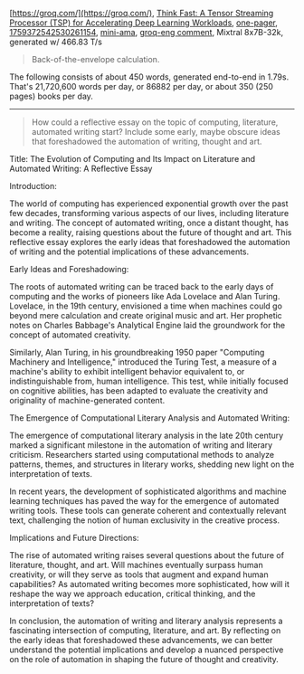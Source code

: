 [https://groq.com/](https://groq.com/), [Think Fast: A Tensor Streaming
Processor (TSP) for Accelerating Deep Learning
Workloads](https://wow.groq.com/wp-content/uploads/2020/06/ISCA-TSP.pdf),
[one-pager](http://web.archive.org/web/20240219150015/https://wow.groq.com/wp-content/uploads/2023/11/Groq_LLMs_OnePager.pdf),
[1759372542530261154](https://twitter.com/JayScambler/status/1759372542530261154), [mini-ama](https://news.ycombinator.com/item?id=39429047), [groq-eng comment](https://www.reddit.com/r/LocalLLaMA/comments/1afm9af/comment/kog5l51/),
Mixtral 8x7B-32k, generated w/ 466.83 T/s

> Back-of-the-envelope calculation.

The following consists of about 450 words, generated end-to-end in 1.79s.
That's 21,720,600 words per day, or 86882 per day, or about 350 (250 pages)
books per day.

----

> How could a reflective essay on the topic of computing, literature, automated
> writing start? Include some early, maybe obscure ideas that foreshadowed the
> automation of writing, thought and art.

Title: The Evolution of Computing and Its Impact on Literature and Automated
Writing: A Reflective Essay

Introduction:

The world of computing has experienced exponential growth over the past few
decades, transforming various aspects of our lives, including literature and
writing. The concept of automated writing, once a distant thought, has become a
reality, raising questions about the future of thought and art. This reflective
essay explores the early ideas that foreshadowed the automation of writing and
the potential implications of these advancements.

Early Ideas and Foreshadowing:

The roots of automated writing can be traced back to the early days of
computing and the works of pioneers like Ada Lovelace and Alan Turing.
Lovelace, in the 19th century, envisioned a time when machines could go beyond
mere calculation and create original music and art. Her prophetic notes on
Charles Babbage's Analytical Engine laid the groundwork for the concept of
automated creativity.

Similarly, Alan Turing, in his groundbreaking 1950 paper "Computing Machinery
and Intelligence," introduced the Turing Test, a measure of a machine's ability
to exhibit intelligent behavior equivalent to, or indistinguishable from, human
intelligence. This test, while initially focused on cognitive abilities, has
been adapted to evaluate the creativity and originality of machine-generated
content.

The Emergence of Computational Literary Analysis and Automated Writing:

The emergence of computational literary analysis in the late 20th century
marked a significant milestone in the automation of writing and literary
criticism. Researchers started using computational methods to analyze patterns,
themes, and structures in literary works, shedding new light on the
interpretation of texts.

In recent years, the development of sophisticated algorithms and machine
learning techniques has paved the way for the emergence of automated writing
tools. These tools can generate coherent and contextually relevant text,
challenging the notion of human exclusivity in the creative process.

Implications and Future Directions:

The rise of automated writing raises several questions about the future of
literature, thought, and art. Will machines eventually surpass human
creativity, or will they serve as tools that augment and expand human
capabilities? As automated writing becomes more sophisticated, how will it
reshape the way we approach education, critical thinking, and the
interpretation of texts?

In conclusion, the automation of writing and literary analysis represents a
fascinating intersection of computing, literature, and art. By reflecting on
the early ideas that foreshadowed these advancements, we can better understand
the potential implications and develop a nuanced perspective on the role of
automation in shaping the future of thought and creativity.
